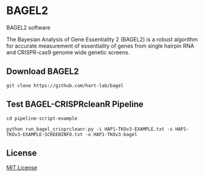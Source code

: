 # BAGEL2

BAGEL2 software

The Bayesian Analysis of Gene Essentiality 2 (BAGEL2) is a robust algorithm for accurate measurement of essentiality of genes from single hairpin RNA and CRISPR-cas9 genome wide genetic screens. 

## Download BAGEL2

```
git clone https://github.com/hart-lab/bagel
```

## Test BAGEL-CRISPRcleanR Pipeline

```
cd pipeline-script-example
```

```
python run_bagel_crisprcleanr.py -i HAP1-TKOv3-EXAMPLE.txt -s HAP1-TKOv3-EXAMPLE-SCREENINFO.txt -o HAP1-TKOv3-bagel
```


## License

[MIT License](LICENSE)



